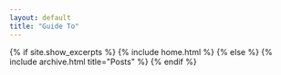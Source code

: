 ```yaml
---
layout: default
title: "Guide To"
---
```


{% if site.show_excerpts %}
  {% include home.html %}
{% else %}
  {% include archive.html title="Posts" %}
{% endif %}